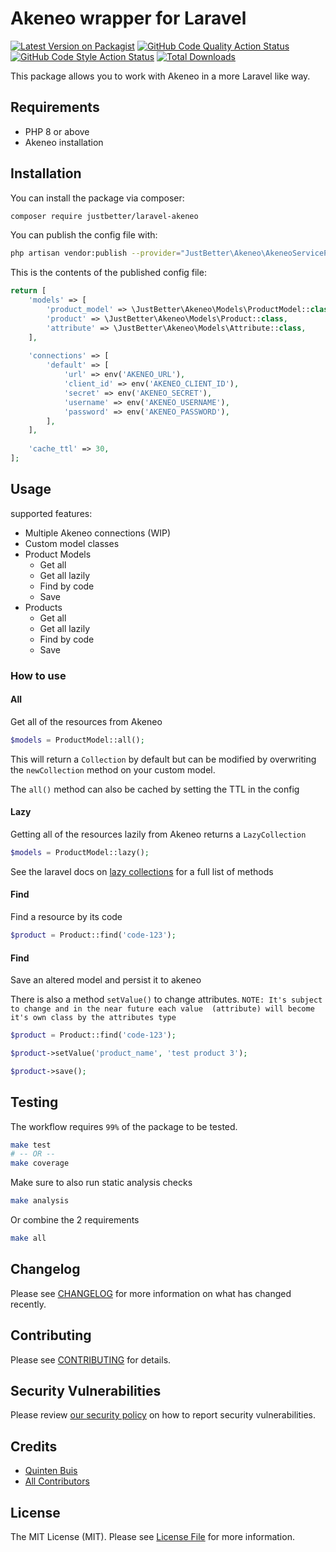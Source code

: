 # Akeneo wrapper for Laravel

[![Latest Version on Packagist](https://img.shields.io/packagist/v/justbetter/laravel-akeneo.svg?style=flat-square)](https://packagist.org/packages/justbetter/laravel-akeneo)
[![GitHub Code Quality Action Status](https://img.shields.io/github/workflow/status/justbetter/laravel-akeneo/code-quality?label=tests+%26+static+analysis)](https://github.com/justbetter/laravel-akeneo/actions/workflows/code-quality.yml?query=workflow%3Acode-quality++branch%3Amain)
[![GitHub Code Style Action Status](https://img.shields.io/github/workflow/status/justbetter/laravel-akeneo/Check%20&%20fix%20styling?label=code%20style)](https://github.com/justbetter/laravel-akeneo/actions?query=workflow%3A"Check+%26+fix+styling"+branch%3Amain)
[![Total Downloads](https://img.shields.io/packagist/dt/justbetter/laravel-akeneo.svg?style=flat-square)](https://packagist.org/packages/justbetter/laravel-akeneo)

This package allows you to work with Akeneo in a more Laravel like way.

## Requirements

* PHP 8 or above
* Akeneo installation

## Installation

You can install the package via composer:

```bash
composer require justbetter/laravel-akeneo
```

You can publish the config file with:
```bash
php artisan vendor:publish --provider="JustBetter\Akeneo\AkeneoServiceProvider" --tag="akeneo-config"
```

This is the contents of the published config file:

```php
return [
    'models' => [
        'product_model' => \JustBetter\Akeneo\Models\ProductModel::class,
        'product' => \JustBetter\Akeneo\Models\Product::class,
        'attribute' => \JustBetter\Akeneo\Models\Attribute::class,
    ],
    
    'connections' => [
        'default' => [
            'url' => env('AKENEO_URL'),
            'client_id' => env('AKENEO_CLIENT_ID'),
            'secret' => env('AKENEO_SECRET'),
            'username' => env('AKENEO_USERNAME'),
            'password' => env('AKENEO_PASSWORD'),
        ],
    ],
    
    'cache_ttl' => 30,
];
```

## Usage

supported features:
* Multiple Akeneo connections (WIP)
* Custom model classes
* Product Models
  * Get all
  * Get all lazily
  * Find by code
  * Save
* Products
  * Get all
  * Get all lazily
  * Find by code
  * Save

### How to use

#### All
Get all of the resources from Akeneo
```php
$models = ProductModel::all();
```

This will return a `Collection` by default but can be modified
by overwriting the `newCollection` method on your custom model.

The `all()` method can also be cached by setting the TTL in the config

#### Lazy
Getting all of the resources lazily from Akeneo returns a `LazyCollection`
```php
$models = ProductModel::lazy();
```
See the laravel docs on [lazy collections](https://laravel.com/docs/8.x/collections#lazy-collections) for a full list of methods


#### Find
Find a resource by its code
```php
$product = Product::find('code-123');
```

#### Find
Save an altered model and persist it to akeneo

There is also a method `setValue()` to change attributes. 
`NOTE: It's subject to change and in the near future each value 
(attribute) will become it's own class by the attributes type`
```php
$product = Product::find('code-123');

$product->setValue('product_name', 'test product 3');

$product->save();
```

## Testing

The workflow requires `99%` of the package to be tested.

```bash
make test
# -- OR --
make coverage
```

Make sure to also run static analysis checks
```bash
make analysis
```

Or combine the 2 requirements
```bash
make all
```

## Changelog

Please see [CHANGELOG](CHANGELOG.md) for more information on what has changed recently.

## Contributing

Please see [CONTRIBUTING](.github/CONTRIBUTING.md) for details.

## Security Vulnerabilities

Please review [our security policy](../../security/policy) on how to report security vulnerabilities.

## Credits

- [Quinten Buis](https://github.com/quintenbuis)
- [All Contributors](../../contributors)

## License

The MIT License (MIT). Please see [License File](LICENSE.md) for more information.
